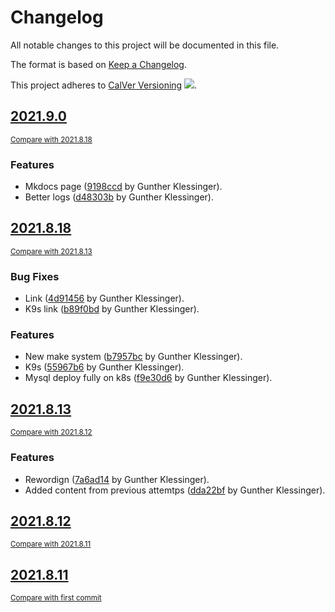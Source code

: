 <!-- AUTOMATICALLY GENERATED FILE - DO NOT DIRECTLY EDIT!

Direct edits will be gone after next CI build.
By: gk@axgk (Thu Aug 19 13:42:26 2021)
Command Line (see duties.py):

    /home/gk/miniconda3/envs/blog_py39/bin/doc pre_process \
     --fail_on_blacklisted_words \
     --patch_mkdocs_filewatch_ign_lp \
     --gen_theme_link \
     --gen_last_modify_date \
     --gen_change_log \
     --gen_change_log_versioning_stanza=calver \
     --gen_credits_page \
     --gen_auto_docs \
     --lit_prog_evaluation=md \
     --lit_prog_evaluation_timeout=5 \
     --lit_prog_on_err_keep_running=false
-->

# Changelog
All notable changes to this project will be documented in this file.

The format is based on [Keep a Changelog](http://keepachangelog.com/en/1.0.0/).

This project adheres to [CalVer Versioning](http://calver.org) ![](https://img.shields.io/badge/calver-YYYY.M.D-22bfda.svg).

## [2021.9.0](https://github.com/AXGKl/blog/releases/tag/2021.9.0)
<small>[Compare with 2021.8.18](https://github.com/AXGKl/blog/compare/2021.8.18...2021.9.0)</small>

### Features
- Mkdocs page ([9198ccd](https://github.com/AXGKl/blog/commit/9198ccdc17e1390ef6d41cee35d231e75ea250eb) by Gunther Klessinger).
- Better logs ([d48303b](https://github.com/AXGKl/blog/commit/d48303b1245c73dd3080acaecef450ba111a13d1) by Gunther Klessinger).


## [2021.8.18](https://github.com/AXGKl/blog/releases/tag/2021.8.18)
<small>[Compare with 2021.8.13](https://github.com/AXGKl/blog/compare/2021.8.13...2021.8.18)</small>

### Bug Fixes
- Link ([4d91456](https://github.com/AXGKl/blog/commit/4d91456bca8b8afac97e93d88b77709d7a772c41) by Gunther Klessinger).
- K9s link ([b89f0bd](https://github.com/AXGKl/blog/commit/b89f0bdc06808a53b92e652f8c292b2bfe396e2d) by Gunther Klessinger).

### Features
- New make system ([b7957bc](https://github.com/AXGKl/blog/commit/b7957bc58e91142a087ff35346eb5c4f0ffca90d) by Gunther Klessinger).
- K9s ([55967b6](https://github.com/AXGKl/blog/commit/55967b6dd9dcc4674b98c386cf17ae3f815477f3) by Gunther Klessinger).
- Mysql deploy fully on k8s ([f9e30d6](https://github.com/AXGKl/blog/commit/f9e30d680ac329b25024111a28cf64a86de31d7a) by Gunther Klessinger).


## [2021.8.13](https://github.com/AXGKl/blog/releases/tag/2021.8.13)
<small>[Compare with 2021.8.12](https://github.com/AXGKl/blog/compare/2021.8.12...2021.8.13)</small>

### Features
- Rewordign ([7a6ad14](https://github.com/AXGKl/blog/commit/7a6ad14eb6e08823a2ec00852c8d633d973234c0) by Gunther Klessinger).
- Added content from previous attemtps ([dda22bf](https://github.com/AXGKl/blog/commit/dda22bf07d89d6488f304a1d1e9b726c22b61665) by Gunther Klessinger).


## [2021.8.12](https://github.com/AXGKl/blog/releases/tag/2021.8.12)
<small>[Compare with 2021.8.11](https://github.com/AXGKl/blog/compare/2021.8.11...2021.8.12)</small>


## [2021.8.11](https://github.com/AXGKl/blog/releases/tag/2021.8.11)
<small>[Compare with first commit](https://github.com/AXGKl/blog/compare/45bc18a6ab9ed9d2ac280ae113899a55ee4d827c...2021.8.11)</small>

